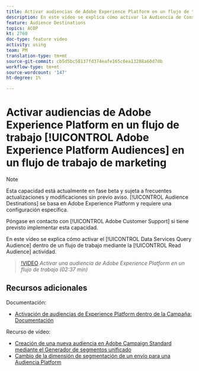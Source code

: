```yaml
---
title: Activar audiencias de Adobe Experience Platform en un flujo de trabajo
description: En este vídeo se explica cómo activar la Audiencia de Consulta de servicios de datos en un flujo de trabajo mediante la actividad "Leer audiencia".
feature: Audience Destinations
topics: ACOP
kt: 2760
doc-type: feature video
activity: using
team: PM
translation-type: tm+mt
source-git-commit: cb5d5bc58137fd374eafe165c6ea13288a60d7db
workflow-type: tm+mt
source-wordcount: '147'
ht-degree: 1%

---
```



# Activar audiencias de Adobe Experience Platform en un flujo de trabajo [!UICONTROL Adobe Experience Platform Audiences] en un flujo de trabajo de marketing

>[!NOTE]
>
>Esta capacidad está actualmente en fase beta y sujeta a frecuentes actualizaciones y modificaciones sin previo aviso. [!UICONTROL Audience Destinations] se basa en Adobe Experience Platform y requiere una configuración específica.
>
>Póngase en contacto con [!UICONTROL Adobe Customer Support] si tiene previsto implementar esta capacidad.

En este vídeo se explica cómo activar el [!UICONTROL Data Services Query Audience] dentro de un flujo de trabajo mediante la [!UICONTROL Read Audience] actividad.

>[!VIDEO](https://video.tv.adobe.com/v/27647?quality=12)
*Activar una audiencia de Adobe Experience Platform en un flujo de trabajo (02:37 min)*

## Recursos adicionales

Documentación:

* [Activación de audiencias de Experience Platform dentro de la Campaña: Documentación](https://docs.adobe.com/content/help/en/campaign-standard/using/profiles-and-audiences/working-with-adobe-experience-platform/aep-about-audience-destinations-service.html)

Recurso de vídeo:

* [Creación de una nueva audiencia en Adobe Campaign Standard mediante el Generador de segmentos unificado](/help/profiles-and-audiences/audience-destinations/creating-audiences-using-segment-builder.md)
* [Cambio de la dimensión de segmentación de un envío para una Audiencia Platform](/help/profiles-and-audiences/audience-destinations/changing-targeting-dimension.md)

